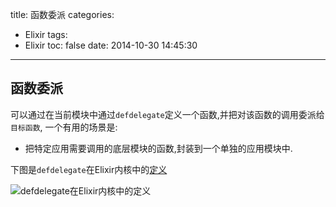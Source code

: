 title: 函数委派
categories:
  - Elixir
tags:
  - Elixir
toc: false
date: 2014-10-30 14:45:30
---

## 函数委派

可以通过在当前模块中通过`defdelegate`定义一个函数,并把对该函数的调用委派给`目标函数`, 一个有用的场景是:

- 把特定应用需要调用的底层模块的函数,封装到一个单独的应用模块中.

下图是`defdelegate`在Elixir内核中的[定义][defdelegate]

![`defdelegate`在Elixir内核中的定义][elixir-defdelegate.png]


 [elixir-defdelegate.png]: /assets/images/elixir-defdelegate.png
 [defdelegate]: http://elixir-lang.org/docs/stable/elixir/Kernel.html#defdelegate/2